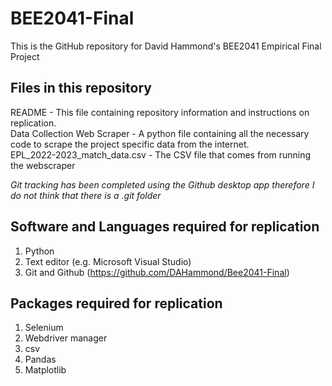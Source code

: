 # BEE2041-Final
This is the GitHub repository for David Hammond's BEE2041 Empirical Final Project

## Files in this repository 
README - This file containing repository information and instructions on replication.   
Data Collection Web Scraper - A python file containing all the necessary code to scrape the project specific data from the internet.  
EPL_2022-2023_match_data.csv - The CSV file that comes from running the webscraper   
  
*Git tracking has been completed using the Github desktop app therefore I do not think that there is a .git folder*

## Software and Languages required for replication
1. Python  
2. Text editor (e.g. Microsoft Visual Studio)  
3. Git and Github (https://github.com/DAHammond/Bee2041-Final)  

## Packages required for replication
1. Selenium 
2. Webdriver manager
3. csv
4. Pandas
5. Matplotlib